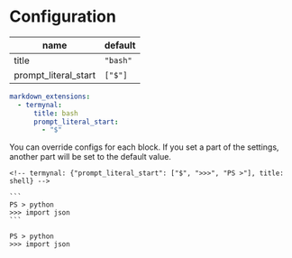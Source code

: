 # Configuration

| **name**             | **default** |
|----------------------|-------------|
| title                | `"bash"`    |
| prompt_literal_start | `["$"]`     |

```yaml
markdown_extensions:
  - termynal:
      title: bash
      prompt_literal_start:
        - "$"
```

You can override configs for each block. If you set a part of the settings, another part will be set to the default value.

````
<!-- termynal: {"prompt_literal_start": ["$", ">>>", "PS >"], title: shell} -->

```
PS > python
>>> import json
```
````

<!-- termynal: {"prompt_literal_start": ["$", ">>>", "PS >"], title: shell} -->

```
PS > python
>>> import json
```
